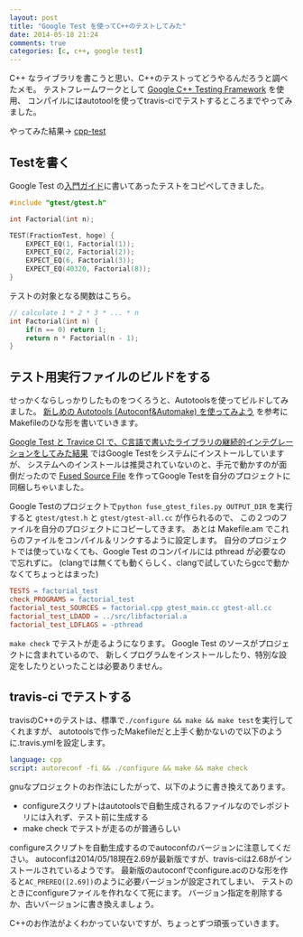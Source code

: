 ```yaml
---
layout: post
title: "Google Test を使ってC++のテストしてみた"
date: 2014-05-18 21:24
comments: true
categories: [c, c++, google test]
---
```


C++ なライブラリを書こうと思い、C++のテストってどうやるんだろうと調べたメモ。
テストフレームワークとして [Google C++ Testing Framework](https://code.google.com/p/googletest/) を使用、
コンパイルにはautotoolを使ってtravis-ciでテストするところまでやってみました。

やってみた結果→
[cpp-test](https://github.com/shogo82148/cpp-test)

<!-- More -->

## Testを書く
Google Test の[入門ガイド](http://opencv.jp/googletestdocs/primer.html)に書いてあったテストをコピペしてきました。

``` c++ test/factorial.cpp
#include "gtest/gtest.h"

int Factorial(int n);

TEST(FractionTest, hoge) {
    EXPECT_EQ(1, Factorial(1));
    EXPECT_EQ(2, Factorial(2));
    EXPECT_EQ(6, Factorial(3));
    EXPECT_EQ(40320, Factorial(8));
}
```

テストの対象となる関数はこちら。

``` c++ src/factorial.cpp
// calculate 1 * 2 * 3 * ... * n
int Factorial(int n) {
    if(n == 0) return 1;
    return n * Factorial(n - 1);
}
```

## テスト用実行ファイルのビルドをする

せっかくならしっかりしたものをつくろうと、Autotoolsを使ってビルドしてみました。
[新しめの Autotools (Autoconf&Automake) を使ってみよう](http://www.spa.is.uec.ac.jp/~kinuko/slidemaker/autotools/) を参考に
Makefileのひな形を書いていきます。

[Google Test と Travice CI で、C言語で書いたライブラリの継続的インテグレーションをしてみた結果](http://kikuchy.hatenablog.com/entry/2014/01/12/Google_Test_%E3%81%A8_Travice_CI_%E3%81%A7%E3%80%81C%E8%A8%80%E8%AA%9E%E3%81%A7%E6%9B%B8%E3%81%84%E3%81%9F%E3%83%A9%E3%82%A4%E3%83%96%E3%83%A9%E3%83%AA%E3%81%AE%E7%B6%99%E7%B6%9A%E7%9A%84%E3%82%A4)
ではGoogle Testをシステムにインストールしていますが、
システムへのインストールは推奨されていないのと、手元で動かすのが面倒だったので
[Fused Source File](https://code.google.com/p/googletest/wiki/V1_6_AdvancedGuide#Fusing_Google_Test_Source_Files)
を作ってGoogle Testを自分のプロジェクトに同梱しちゃいました。

Google Testのプロジェクトで`python fuse_gtest_files.py OUTPUT_DIR` を実行すると
`gtest/gtest.h` と `gtest/gtest-all.cc` が作られるので、
この２つのファイルを自分のプロジェクトにコピーしてきます。
あとは Makefile.am でこれらのファイルをコンパイル＆リンクするように設定します。
自分のプロジェクトでは使っていなくても、Google Test のコンパイルには pthread が必要なので忘れずに。
(clangでは無くても動くらしく、clangで試していたらgccで動かなくてちょっとはまった)

```makefile test/Makefile.am
TESTS = factorial_test
check_PROGRAMS = factorial_test
factorial_test_SOURCES = factorial.cpp gtest_main.cc gtest-all.cc
factorial_test_LDADD = ../src/libfactorial.a
factorial_test_LDFLAGS = -pthread
```

`make check` でテストが走るようになります。
Google Test のソースがプロジェクトに含まれているので、
新しくプログラムをインストールしたり、特別な設定をしたりといったことは必要ありません。

## travis-ci でテストする

travisのC++のテストは、標準で`./configure && make && make test`を実行してくれますが、
autotoolsで作ったMakefileだと上手く動かないので以下のように.travis.ymlを設定します。

``` yaml .travis.yml
language: cpp
script: autoreconf -fi && ./configure && make && make check
```

gnuなプロジェクトのお作法にしたがって、以下のように書き換えてあります。

- configureスクリプトはautotoolsで自動生成されるファイルなのでレポジトリには入れず、テスト前に生成する
- make check でテストが走るのが普通らしい

configureスクリプトを自動生成するのでautoconfのバージョンに注意してください。
autoconfは2014/05/18現在2.69が最新版ですが、travis-ciは2.68がインストールされているようです。
最新版のautoconfでconfigure.acのひな形を作ると`AC_PREREQ([2.69])`のように必要バージョンが設定されてしまい、
テストのときにconfigureファイルを作れなくて死にます。
バージョン指定を削除するか、古いバージョンに書き換えましょう。

C++のお作法がよくわかっていないですが、ちょっとずつ頑張っていきます。
